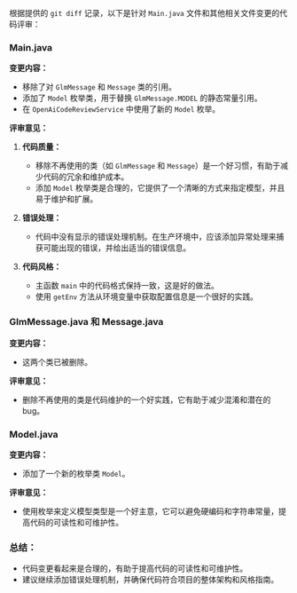 根据提供的 `git diff` 记录，以下是针对 `Main.java` 文件和其他相关文件变更的代码评审：

### Main.java
**变更内容：**
- 移除了对 `GlmMessage` 和 `Message` 类的引用。
- 添加了 `Model` 枚举类，用于替换 `GlmMessage.MODEL` 的静态常量引用。
- 在 `OpenAiCodeReviewService` 中使用了新的 `Model` 枚举。

**评审意见：**

1. **代码质量：**
   - 移除不再使用的类（如 `GlmMessage` 和 `Message`）是一个好习惯，有助于减少代码的冗余和维护成本。
   - 添加 `Model` 枚举类是合理的，它提供了一个清晰的方式来指定模型，并且易于维护和扩展。

2. **错误处理：**
   - 代码中没有显示的错误处理机制。在生产环境中，应该添加异常处理来捕获可能出现的错误，并给出适当的错误信息。

3. **代码风格：**
   - 主函数 `main` 中的代码格式保持一致，这是好的做法。
   - 使用 `getEnv` 方法从环境变量中获取配置信息是一个很好的实践。

### GlmMessage.java 和 Message.java
**变更内容：**
- 这两个类已被删除。

**评审意见：**
- 删除不再使用的类是代码维护的一个好实践，它有助于减少混淆和潜在的bug。

### Model.java
**变更内容：**
- 添加了一个新的枚举类 `Model`。

**评审意见：**
- 使用枚举来定义模型类型是一个好主意，它可以避免硬编码和字符串常量，提高代码的可读性和可维护性。

### 总结：
- 代码变更看起来是合理的，有助于提高代码的可读性和可维护性。
- 建议继续添加错误处理机制，并确保代码符合项目的整体架构和风格指南。
